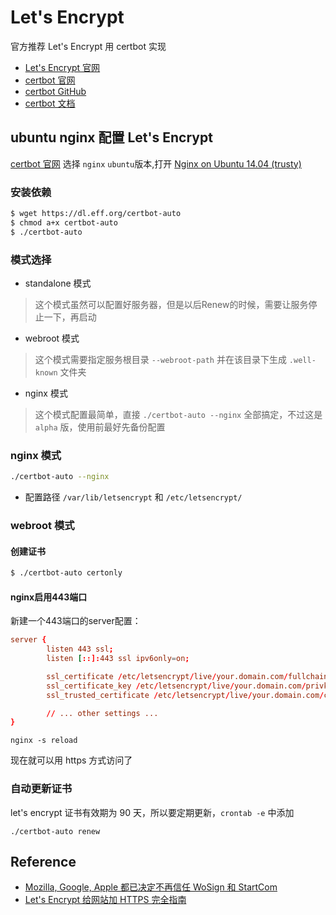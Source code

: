 # Let's Encrypt

官方推荐 Let's Encrypt 用 certbot 实现

* [Let's Encrypt 官网](https://letsencrypt.org/)
* [certbot 官网](https://certbot.eff.org/)
* [certbot GitHub](https://github.com/certbot/certbot)
* [certbot 文档](https://certbot.eff.org/docs/using.html)

## ubuntu nginx 配置 Let's Encrypt

[certbot 官网](https://certbot.eff.org/) 选择 `nginx` `ubuntu`版本,打开 [Nginx on Ubuntu 14.04 (trusty)](https://certbot.eff.org/#ubuntutrusty-nginx)

### 安装依赖

```sh
$ wget https://dl.eff.org/certbot-auto
$ chmod a+x certbot-auto
$ ./certbot-auto
```

### 模式选择

* standalone 模式

> 这个模式虽然可以配置好服务器，但是以后Renew的时候，需要让服务停止一下，再启动

* webroot 模式

> 这个模式需要指定服务根目录 `--webroot-path` 并在该目录下生成 `.well-known` 文件夹

* nginx 模式

> 这个模式配置最简单，直接 `./certbot-auto --nginx` 全部搞定，不过这是 `alpha` 版，使用前最好先备份配置

### nginx 模式

```sh
./certbot-auto --nginx
```

* 配置路径 `/var/lib/letsencrypt` 和 `/etc/letsencrypt/`

### webroot 模式

#### 创建证书

```sh
$ ./certbot-auto certonly
```

#### nginx启用443端口

新建一个443端口的server配置：

```conf
server {
        listen 443 ssl;
        listen [::]:443 ssl ipv6only=on;

        ssl_certificate /etc/letsencrypt/live/your.domain.com/fullchain.pem;
        ssl_certificate_key /etc/letsencrypt/live/your.domain.com/privkey.pem;
        ssl_trusted_certificate /etc/letsencrypt/live/your.domain.com/chain.pem;

        // ... other settings ...
}
```

```
nginx -s reload
```

现在就可以用 https 方式访问了

### 自动更新证书

let's encrypt 证书有效期为 90 天，所以要定期更新，`crontab -e` 中添加

```shell
./certbot-auto renew
```

## Reference

* [Mozilla, Google, Apple 都已决定不再信任 WoSign 和 StartCom](https://ruby-china.org/topics/31494)
* [Let's Encrypt 给网站加 HTTPS 完全指南](https://ksmx.me/letsencrypt-ssl-https/)
